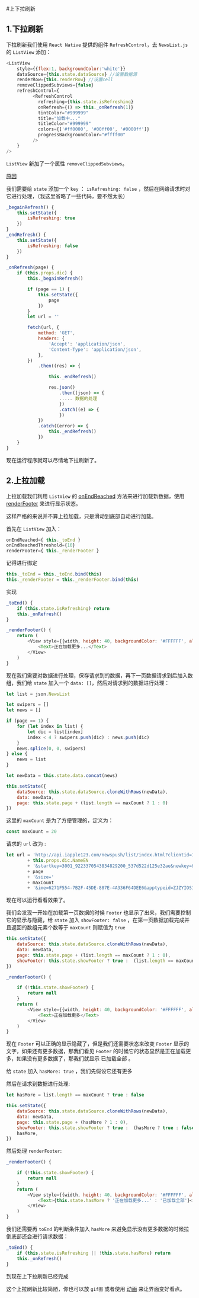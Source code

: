 #上下拉刷新

## 1.下拉刷新 

下拉刷新我们使用 `React Native` 提供的组件 `RefreshControl`，去 `NewsList.js` 的 `ListView` 添加：

```javascript
<ListView
    style={{flex:1, backgroundColor:'white'}}
    dataSource={this.state.dataSource} //设置数据源
    renderRow={this.renderRow} //设置cell
    removeClippedSubviews={false}
    refreshControl={
          <RefreshControl
            refreshing={this.state.isRefreshing}
            onRefresh={() => this._onRefresh(1)}
            tintColor="#999999"
            title="加载中..."
            titleColor="#999999"
            colors={['#ff0000', '#00ff00', '#0000ff']}
            progressBackgroundColor="#ffff00"
          />
    }
/>
```

`ListView` 新加了一个属性 `removeClippedSubviews`。

[原因](https://github.com/facebook/react-native/issues/1831)

我们需要给 `state` 添加一个 `key` ： `isRefreshing: false` ，然后在网络请求时对它进行处理，（我这里省略了一些代码，要不然太长）

```javascript
_begainRefresh() {
    this.setState({
        isRefreshing: true
    })
}
_endRefresh() {
    this.setState({
        isRefreshing: false
    })
}

_onRefresh(page) {
    if (this.props.dic) {
        this._begainRefresh()

        if (page == 1) {
            this.setState({
                page
            })
        }
        let url = ''

        fetch(url, {
            method: 'GET',
            headers: {
                'Accept': 'application/json',
                'Content-Type': 'application/json',
            },
        })
            .then((res) => {

                this._endRefresh()

                res.json()
                    .then((json) => {
                    ..... 数据的处理
                    })
                    .catch((e) => {
                    })
            })
            .catch((error) => {
                this._endRefresh()
            })
    }
}
```

现在运行程序就可以尽情地下拉刷新了。


## 2.上拉加载

上拉加载我们利用 `ListView` 的 [onEndReached](http://reactnative.cn/docs/0.43/listview.html#onendreached) 方法来进行加载新数据，使用 [renderFooter](http://reactnative.cn/docs/0.43/listview.html#renderfooter) 来进行显示状态。


这样严格的来说并不算上拉加载，只是滑动到底部自动进行加载。



首先在 `ListView` 加入：

```javascript
onEndReached={ this._toEnd }
onEndReachedThreshold={10}
renderFooter={ this._renderFooter }
```

记得进行绑定

```javascript
this._toEnd = this._toEnd.bind(this)
this._renderFooter = this._renderFooter.bind(this)

```

实现

```javascript
_toEnd() {
    if (this.state.isRefreshing) return  
    this._onRefresh()
}

_renderFooter() {
    return (
        <View style={{width, height: 40, backgroundColor: '#FFFFFF', alignItems:'center', justifyContent:'center'}}>
            <Text>正在加载更多...</Text>
        </View>
    )
}
```

现在我们需要对数据进行处理，保存请求到的数据，再下一页数据请求到后加入数组，我们给 `state` 加入一个 `data: []`，然后对请求到的数据进行处理：

```javascript
let list = json.NewsList

let swipers = []
let news = []

if (page == 1) {
    for (let index in list) {
        let dic = list[index]
        index < 4 ? swipers.push(dic) : news.push(dic)
    }
    news.splice(0, 0, swipers)
} else {
    news = list
}

let newData = this.state.data.concat(news)

this.setState({
    dataSource: this.state.dataSource.cloneWithRows(newData),
    data: newData,
    page: this.state.page + (list.length == maxCount ? 1 : 0)
})

```

这里的 `maxCount` 是为了方便管理的，定义为：

```javascript
const maxCount = 20
```

请求的 `url` 改为 :

```javascript
let url = 'http://api.iapple123.com/newspush/list/index.html?clientid=1114283782&v=1.1&type='
        + this.props.dic.NameEN
        + '&startkey=3001_9223370543834829200_537d522d125e32ae&newkey=&index='
        + page
        + '&size='
        + maxCount
        + '&ime=6271F554-7B2F-45DE-887E-4A336F64DEE6&apptypeid=ZJZYIOS1114283782'
```

现在可以运行看看效果了。

我们会发现一开始在加载第一页数据的时候 `Footer` 也显示了出来，我们需要控制它的显示与隐藏，给 `state` 加入 `showFooter: false` ，在第一页数据加载完成并且返回的数组元素个数等于 `maxCount` 则赋值为 `true`

```javascript
this.setState({
    dataSource: this.state.dataSource.cloneWithRows(newData),
    data: newData,
    page: this.state.page + (list.length == maxCount ? 1 : 0),
    showFooter: this.state.showFooter ? true :  (list.length == maxCount ? true : false)
})

```

```javascript
_renderFooter() {

    if (!this.state.showFooter) {
        return null
    }
    return (
        <View style={{width, height: 40, backgroundColor: '#FFFFFF', alignItems:'center', justifyContent:'center'}}>
            <Text>正在加载更多</Text>
        </View>
    )
}
```

现在 `Footer` 可以正确的显示隐藏了，但是我们还需要状态来改变 `Footer` 显示的文字，如果还有更多数据，那我们看见 `Footer` 的时候它的状态显然是正在加载更多，如果没有更多数据了，那我们就显示 已加载全部 。

给 `state` 加入 `hasMore: true` ，我们先假设它还有更多

然后在请求到数据进行处理:

```javascript
let hasMore = list.length == maxCount ? true : false

this.setState({
    dataSource: this.state.dataSource.cloneWithRows(newData),
    data: newData,
    page: this.state.page + (hasMore ? 1 : 0),
    showFooter: this.state.showFooter ? true :  (hasMore ? true : false),
    hasMore,
})
```

然后处理 `renderFooter`:

```javascript
_renderFooter() {

    if (!this.state.showFooter) {
        return null
    }
    return (
        <View style={{width, height: 40, backgroundColor: '#FFFFFF', alignItems:'center', justifyContent:'center'}}>
            <Text>{this.state.hasMore ? '正在加载更多...' : '已加载全部'}</Text>
        </View>
    )
}
```

我们还需要再 `toEnd` 的判断条件加入 `hasMore` 来避免显示没有更多数据的时候拉倒底部还会进行请求数据：

```javascript
_toEnd() {
    if (this.state.isRefreshing || !this.state.hasMore) return
    this._onRefresh()
}
```

到现在上下拉刷新已经完成

这个上拉刷新比较简陋，你也可以放 `gif图` 或者使用 [动画](http://reactnative.cn/docs/0.43/animations.html#content) 来让界面变好看点。


